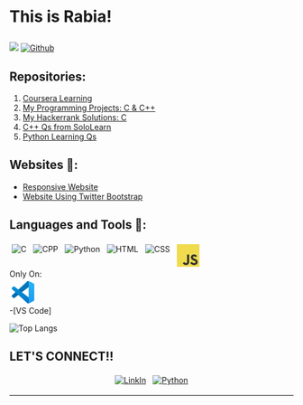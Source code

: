 # This is Rabia! <p align="center">

![](https://visitor-badge.laobi.icu/badge?page_id=SRAABIA.SRAABIA)
[![Github](https://img.shields.io/github/followers/SRAABIA?label=Follow&style=social)](https://github.com/SRAABIA)

## Repositories:

1. [Coursera Learning](https://github.com/SRAABIA/SRAABIA.github.io)
2. [My Programming Projects: C & C++](https://github.com/SRAABIA/PROJECTS)
3. [My Hackerrank Solutions: C](https://github.com/SRAABIA/Hackerrank_Sol)
4. [C++ Qs from SoloLearn](https://github.com/SRAABIA/SoloLearn_Cpp)
5. [Python Learning Qs](https://github.com/SRAABIA/Pyhton_Learning)

## Websites 📄:

- [Responsive Website](https://sraabia.github.io/module2_solution/index.html)
- [Website Using Twitter Bootstrap](https://sraabia.github.io/module3_solution/module3_solution.html)
 
 ## Languages and Tools 🧰: 
<p>
  <img src="https://github.com/abrahamcalf/programming-languages-logos/blob/master/src/c/c_48x48.png"  alt="C" height="50" style="vertical-align:top; margin:4px" >
  
  <img src="https://github.com/abrahamcalf/programming-languages-logos/blob/master/src/cpp/cpp_48x48.png"  alt="CPP" height="50" style="vertical-align:top; margin:4px" >
  <img src="https://github.com/abrahamcalf/programming-languages-logos/blob/master/src/python/python_48x48.png"  alt="Python" height="50" style="vertical-align:top; margin:4px" >
  <img src="https://github.com/abrahamcalf/programming-languages-logos/blob/master/src/html/html_48x48.png"  alt="HTML" height="50" style="vertical-align:top; margin:4px" >
  <img src="https://github.com/abrahamcalf/programming-languages-logos/blob/master/src/css/css_32x32.png" alt="CSS" height="40" style="vertical-align:top; margin:4px" > 
<img src="https://raw.githubusercontent.com/github/explore/80688e429a7d4ef2fca1e82350fe8e3517d3494d/topics/javascript/javascript.png" alt="Javascript" height="40" style="vertical-align:top; margin:4px"><br>
 Only On: <br>
<img src="https://raw.githubusercontent.com/github/explore/80688e429a7d4ef2fca1e82350fe8e3517d3494d/topics/visual-studio-code/visual-studio-code.png" alt="VS Code" height="40" style="vertical-align:top; margin:4px">
 <br>-[VS Code]
</p>
<p>
 
 ![Top Langs](https://github-readme-stats.vercel.app/api/top-langs/?username=SRAABIA&theme=tokyonight)
</p>

## LET'S CONNECT!!
<p align="center">
 <a href="https://www.linkedin.com/in/syeda-rabia-hashmi-a2a825229" target="_blank" rel="noopener noreferrer"> <img src="https://cdn.jsdelivr.net/npm/simple-icons@v3/icons/linkedin.svg" alt="LinkIn" height="40" style="vertical-align:top; margin:4px"></a>
 <a href="mailto:srhh316@gmail.com"> <img src="https://cdn.jsdelivr.net/npm/simple-icons@v3/icons/gmail.svg" alt="Python" height="40" style="vertical-align:top; margin:4px"></a>
</p>
<hr>
